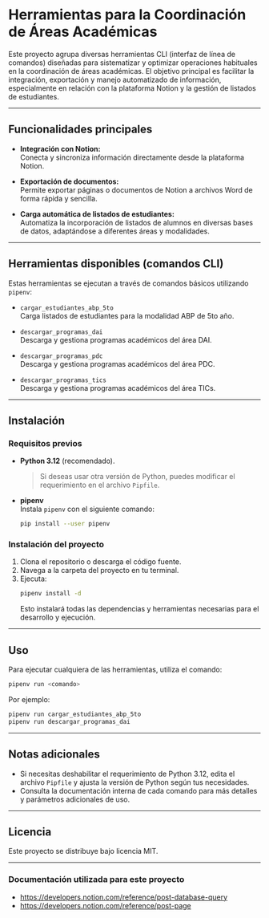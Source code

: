 # Herramientas para la Coordinación de Áreas Académicas

Este proyecto agrupa diversas herramientas CLI (interfaz de línea de comandos) diseñadas para sistematizar y optimizar operaciones habituales en la coordinación de áreas académicas. El objetivo principal es facilitar la integración, exportación y manejo automatizado de información, especialmente en relación con la plataforma Notion y la gestión de listados de estudiantes.

---

## Funcionalidades principales

- **Integración con Notion:**  
  Conecta y sincroniza información directamente desde la plataforma Notion.

- **Exportación de documentos:**  
  Permite exportar páginas o documentos de Notion a archivos Word de forma rápida y sencilla.

- **Carga automática de listados de estudiantes:**  
  Automatiza la incorporación de listados de alumnos en diversas bases de datos, adaptándose a diferentes áreas y modalidades.

---

## Herramientas disponibles (comandos CLI)

Estas herramientas se ejecutan a través de comandos básicos utilizando `pipenv`:

- `cargar_estudiantes_abp_5to`  
  Carga listados de estudiantes para la modalidad ABP de 5to año.

- `descargar_programas_dai`  
  Descarga y gestiona programas académicos del área DAI.

- `descargar_programas_pdc`  
  Descarga y gestiona programas académicos del área PDC.

- `descargar_programas_tics`  
  Descarga y gestiona programas académicos del área TICs.

---

## Instalación

### Requisitos previos

- **Python 3.12** (recomendado).

  > Si deseas usar otra versión de Python, puedes modificar el requerimiento en el archivo `Pipfile`.

- **pipenv**  
  Instala `pipenv` con el siguiente comando:
  ```bash
  pip install --user pipenv
  ```

### Instalación del proyecto

1. Clona el repositorio o descarga el código fuente.
2. Navega a la carpeta del proyecto en tu terminal.
3. Ejecuta:
   ```bash
   pipenv install -d
   ```
   Esto instalará todas las dependencias y herramientas necesarias para el desarrollo y ejecución.

---

## Uso

Para ejecutar cualquiera de las herramientas, utiliza el comando:

```bash
pipenv run <comando>
```

Por ejemplo:

```bash
pipenv run cargar_estudiantes_abp_5to
pipenv run descargar_programas_dai
```

---

## Notas adicionales

- Si necesitas deshabilitar el requerimiento de Python 3.12, edita el archivo `Pipfile` y ajusta la versión de Python según tus necesidades.
- Consulta la documentación interna de cada comando para más detalles y parámetros adicionales de uso.

---

## Licencia

Este proyecto se distribuye bajo licencia MIT.

---

### Documentación utilizada para este proyecto

- https://developers.notion.com/reference/post-database-query
- https://developers.notion.com/reference/post-page

